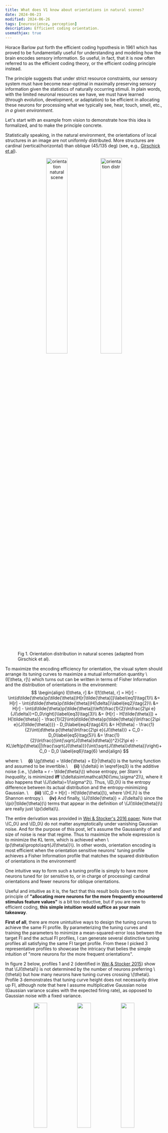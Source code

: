 ```yaml
---
title: What does V1 know about orientations in natural scenes? 
date: 2024-06-23
modified: 2024-06-26
tags: [neuroscience, perception]
description: Efficient coding orientation.
usemathjax: true
---
```


Horace Barlow put forth the efficient coding hypothesis in 1961 which has proved to be fundamentally useful for understanding and modeling how the brain encodes sensory information. So useful, in fact, that it is now often referred to as the efficient coding theory, or the efficient coding principle instead. 

The principle suggests that under strict resource constraints, our sensory system must have become near-optimal in maximally preserving sensory information given the statistics of naturally occurring stimuli. In plain words, with the limited neuronal resources we have, we must have learned (through evolution, development, or adaptation) to be efficient in allocating these neurons for processing what we typically see, hear, touch, smell, etc., *in a given environment*. 

Let's start with an example from vision to demonstrate how this idea is formalized, and to make the principle concrete. 

Statistically speaking, in the natural environment, the orientations of local structures in an image are not uniformly distributed. More structures are cardinal (vertical/horizontal) than oblique (45/135 deg) (see, e.g., [Girschick et al](https://www.ncbi.nlm.nih.gov/pmc/articles/PMC3125404/#SD1)). 

<figure>
<p align="middle">
<img src="/efficient-coding-orien/orien-image.png"
     alt="orientation natural scene"
     width="40%" /> 
<img src="/efficient-coding-orien/orien-prior.png"
     alt="orientation distr"
     width="40%" />
</p>
<figcaption>Fig 1. Orientation distribution in natural scenes (adapted from Girschick et al).</figcaption>
</figure>

To maximize the encoding efficiency for orientation, the visual sytem should arrange its tuning curves to maximize a mutual information quantity \\(I[\theta, r]\\) which turns out can be written in terms of Fisher Information and the distribution of orientations in the environment:
$$
\begin{align}
  I[\theta, r] &= I[f(\theta), r] = H[r] - \int{d\tilde{\theta}p(\tilde{\theta})H[r|\tilde{\theta}]}\label{eq1}\tag{1}\\
               &= H[r] - \int{d\tilde{\theta}p(\tilde{\theta})H[\delta]}\label{eq2}\tag{2}\\
               &= H[r] - \int{d\tilde{\theta}p(\tilde{\theta})\left(\frac{1}{2}\ln\frac{2\pi e}{J(\delta)}+D_0\right)}\label{eq3}\tag{3}\\
               &= (H[r] - H[\tilde{\theta}]) + H[\tilde{\theta}] - \frac{1}{2}\int{d\tilde{\theta}p(\tilde{\theta})\ln\frac{2\pi e}{J(\tilde{\theta})}} - D_0\label{eq4}\tag{4}\\
               &= H[\theta] - \frac{1}{2}\int{d\theta p(\theta)\ln\frac{2\pi e}{J(\theta)}} + C_0 - D_0\label{eq5}\tag{5}\\
               &= \frac{1}{2}\ln\frac{(\int{\sqrt{J(\theta)}d\theta})^2}{2\pi e} - KL\left(p(\theta)||\frac{\sqrt{J(\theta)}}{\int{\sqrt{J(\theta)}d\theta}}\right)+ C_0 - D_0 \label{eq6}\tag{6}
\end{align} 
$$

where: \\
    &nbsp;&nbsp;&nbsp;&nbsp;**(i)** \\(g(\theta) = \tilde{\theta} = E[r|\theta]\\) is the tuning function and assumed to be invertible.\\
    &nbsp;&nbsp;&nbsp;&nbsp;**(ii)** \\(\delta\\) in \eqref{eq3} is the additive noise (i.e., \\(\delta = r - \tilde{\theta}\\)) whose entropy, per *Stam's Inequality*, is minimized **iff** \\(\delta\sim\mathcal{N}(\mu,\sigma^2)\\), where it also happens that \\(J(\delta)=1/\sigma^2\\). Thus, \\(D_0\\) is the entropy difference between its actual distribution and the entropy-minimizing Gaussian. \\
    &nbsp;&nbsp;&nbsp;&nbsp;**(iii)** \\(C_0 = H[r] - H[\tilde{\theta}]\\), where \\(H(.)\\) is the Shannon entropy.\\
    &nbsp;&nbsp;&nbsp;&nbsp;**(iv)** And finally, \\(J(\tilde{\theta}) = J(\delta)\\) since the \\(p(r|\tilde{\theta})\\) terms that appear in the definition of \\(J(\tilde{\theta})\\) are really just \\(p(\delta)\\). 

The entire derivation was provided in [Wei & Stocker's 2016 paper](https://www.sas.upenn.edu/~astocker/lab/publications-files/journals/NC2016/Wei_Stocker2016.pdf). Note that \\(C_0\\) and \\(D_0\\) do not matter asymptotically under vanishing Gaussian noise. And for the purpose of this post, let's assume the Gaussianity of and size of noise is near that regime. Thus to maximize the whole expression is to minimize the KL term, which is achieved when \\(p(\theta)\propto\sqrt{J(\theta)}\\). In other words, orientation encoding is most efficient when the orientation sensitive neurons' tuning profile achieves a Fisher Information profile that matches the squared distribution of orientations in the environment! 

One intuitive way to form such a tuning profile is simply to have more neurons tuned for (or sensitive to, or in charge of processing) cardinal orientations and fewer neurons for oblique orientations.   

Useful and intuitive as it is, the fact that this result boils down to the principle of **"allocating more neurons for the more frequently encountered stimulus feature values"** is a bit too reductive, but if you are new to efficient coding, **this simple intuition would suffice as your main takeaway**.

**First of all**, there are more unintuitive ways to design the tuning curves to achieve the same FI profile. By parameterizing the tuning curves and training the parameters to minimize a mean-squared-error loss between the target FI and the actual FI profiles, I can generate several distinctive tuning profiles all satisfying the same FI target profile. From these I picked 3 representative profiles to showcase the intricacy that belies the simple intuition of "more neurons for the more frequent orientations".

In figure 2 below, profiles 1 and 2 (identified in [Wei & Stocker 2015](https://www.nature.com/articles/nn.4105)) show that \\(J(\theta)\\) is not determined by the number of neurons preferring \\(\theta\\) but how many neurons have tuning curves crossing \\(\theta\\). Profile 3 demonstrates that tuning curve height does not necessarily drive up FI, although note that here I assume multiplicative Gaussian noise (Gaussian variance scales with the expected firing rate), as opposed to Gaussian noise with a fixed variance.

<figure>
<p align="middle">
<img src="/efficient-coding-orien/orientuning_0.png"
     width="32%" /> 
<img src="/efficient-coding-orien/orientuning_1.png"
     width="32%" />
<img src="/efficient-coding-orien/orientuning_3.png"
     width="32%" />
</p>
<figcaption>Fig 2. Orientation tunings satisfying the efficient coding objective. In row 2, the actual FI profile is in blue, closely matching the target profile in gray.</figcaption>
</figure>

The **second point** I am going make will be of no consequence under the natural image statistics that we typically care about, but may provoke some thoughts about what may happen in a strange world. Going back to the derivation from \\(1\\) to \\(6\\), we have glossed over an important assumption that in fact enabled us to link efficient orientation encoding and the fundemental principle of preserving maximal information content from an image in the first place.

In \eqref{eq1} it may have appeared that $$H[r\\|\theta]$$ is only a function of \\(\theta\\) but not other visual features. But as we know, a V1 neuron is selective for both orientation and other features such as spatial frequency. This means that the firing rate \\(r\\) simultaneously or jointly encodes information about both \\(\theta\\) and frequency \\(f\\). 

To see why could matter in pathological cases, we rewrite \eqref{eq1} as:

$$
\begin{align}
    I[\theta, r] &= H[r] - \int{\left( \int{H[r|\theta, f]p(f|\theta)df}\right)p(\theta)d\theta}\label{eq7}\tag{7}
\end{align}
$$

Note that \eqref{eq7} is only equal to \eqref{eq1} when we assume that either $$H[r\\|\theta,f]$$ is independent of \\(f\\) or $$p(f\\|\theta)$$ is independent of $$\theta$$, the latter of which turns out in fact to be true. (As a side note, $$p(\theta\\|f)$$ is also independent of $$f$$. See the following joint power spectrum in figure 3.)

<figure>
<p align="middle">
<img src="/efficient-coding-orien/joint_prior.png"
     width="40%" /> 
</p>
<figcaption>Fig 3. Joint power spectrum of frequency and orientation for natural scenes, adapted from Torralba & Oliva. The amplitude spectrum can be seen as a proxy for the prior distribution in natural scenes.</figcaption>
</figure>

But What would happen to the efficient coding solution for $$J(\theta)$$ if, hypothetically, both are untrue? For example, $$H[r\\|\theta,f]$$ could depend on $$f$$ for reasons such as redundancy reduction, and once we find a world where $$p(f\\|\theta)$$ somehow is drastically different around some orientation, the efficient coding strategy for $$\theta$$ will no longer have a simple dependence on $$p(\theta)$$. Such a strange world is certainly not impossible to find.


